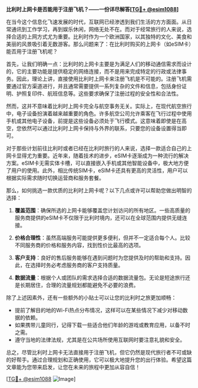 **比利时上网卡是否能用于注册飞机？——一份详尽解答[[TG💪+ @esim1088](https://t.me/s/esim1088)]**

在当今这个信息化飞速发展的时代，互联网已经渗透到我们生活的方方面面。从日常通讯到工作学习，再到娱乐休闲，网络无处不在。而对于经常旅行的人来说，选择合适的上网方式尤为重要。比利时作为一个欧洲国家，以其独特的文化、美食和美丽的风景吸引着无数游客。那么问题来了：在比利时购买的上网卡（如eSIM卡）能否用于注册飞机呢？

首先，让我们明确一点：比利时的上网卡主要是为满足人们的移动通信需求而设计的，它的主要功能是提供稳定的网络连接，而不是用来完成特定的行政或法律事务。因此，理论上讲，直接使用比利时上网卡来注册飞机是不可能的。注册飞机需要通过官方渠道进行，并且通常需要提供一系列复杂的文件和信息，包括身份证明、护照复印件、航班信息等。这些要求确保了注册过程的安全性和合法性。

然而，这并不意味着比利时上网卡完全与航空事务无关。实际上，在现代航空旅行中，电子设备扮演着越来越重要的角色。许多航空公司允许乘客在飞行过程中使用手机或其他电子设备，前提是这些设备必须处于飞行模式。这意味着即使是在高空，您依然可以通过比利时上网卡保持与外界的联系，只要您的设备设置得当即可。

对于那些计划前往比利时或者已经在比利时旅行的人来说，选择一款适合自己的上网卡显得尤为重要。近年来，随着技术的进步，eSIM卡逐渐成为一种流行的解决方案。eSIM卡无需实体卡槽，可以直接嵌入手机或其他智能设备中，极大地方便了用户的使用。此外，相比传统SIM卡，eSIM卡还具有更高的灵活性，用户可以根据实际需求随时切换运营商和服务套餐。

那么，如何挑选一款优质的比利时上网卡呢？以下几点或许可以帮助您做出明智的选择：

1. **覆盖范围**：确保所选的上网卡能够覆盖您计划访问的所有地区。一些高质量的服务商提供的eSIM卡不仅限于比利时境内，还可以在全球范围内提供无缝连接。

2. **价格合理性**：虽然高端服务可能提供更多便利，但并不一定适合每个人。比较不同服务商的价格和服务内容，找到性价比最高的选项。

3. **客户支持**：良好的售后服务能够在遇到问题时为您提供及时的帮助和支持。因此，在选择时务必考虑服务商的客户支持质量。

4. **数据流量**：根据个人或团队的需求选择合适的数据流量包。无论是短途旅行还是长期居住，合理的流量规划都能避免不必要的浪费。

除了上述因素外，还有一些额外的小贴士可以让您的比利时之旅更加顺畅：

- 提前了解目的地的Wi-Fi热点分布情况，这样可以在某些情况下减少对移动数据的依赖。
- 如果携带儿童同行，记得下载一些适合他们年龄的游戏或教育应用，以备不时之需。
- 遵守当地的法律法规，尤其是在公共场所使用互联网时要注意礼貌和安全。

总之，尽管比利时上网卡无法直接用于注册飞机，但它仍然是现代旅行者不可或缺的好帮手。通过合理规划和正确使用，它可以极大地提升您的出行体验。希望这篇文章能为您带来启发，让您在未来的旅程中更加从容自信！

[[TG💪+ @esim1088](https://t.me/s/esim1088) ![Image](https://i.postimg.cc/4NQfJmqS/Snipaste-2025-05-13-00-14-12.png)]